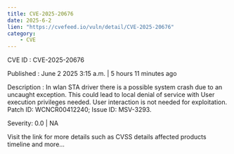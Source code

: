 ```yaml
---
title: CVE-2025-20676
date: 2025-6-2
lien: "https://cvefeed.io/vuln/detail/CVE-2025-20676"
category:
    - CVE
---
```


CVE ID : CVE-2025-20676

Published :  June 2
2025
3:15 a.m. | 5 hours
11 minutes ago

Description : In wlan STA driver
there is a possible system crash due to an uncaught exception. This could lead to local denial of service with User execution privileges needed. User interaction is not needed for exploitation. Patch ID: WCNCR00412240; Issue ID: MSV-3293.

Severity: 0.0 | NA

Visit the link for more details
such as CVSS details
affected products
timeline
and more...
